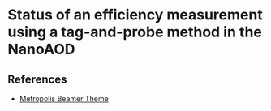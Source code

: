 # Status of an efficiency measurement using a tag-and-probe method in the NanoAOD


## References
* [Metropolis Beamer Theme](https://www.overleaf.com/latex/templates/metropolis-beamer-theme/qzyvdhrntfmr)
